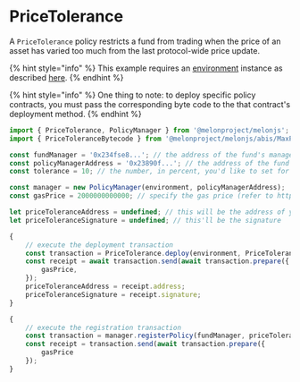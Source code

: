 # PriceTolerance

A `PriceTolerance` policy restricts a fund from trading when the price of an asset has varied too much from the last protocol-wide price update. 

{% hint style="info" %}
This example requires an [environment](../../building-blocks/environment/) instance as described [here](../../building-blocks/environment/).
{% endhint %}

{% hint style="info" %}
One thing to note: to deploy specific policy contracts, you must pass the corresponding byte code to the that contract's deployment method. 
{% endhint %}

```javascript
import { PriceTolerance, PolicyManager } from '@melonproject/melonjs';
import { PriceToleranceBytecode } from '@melonproject/melonjs/abis/MaxPositions.bin';

const fundManager = '0x234fse8...'; // the address of the fund's manager 
const policyManagerAddress = '0x23890f...'; // the address of the fund's PolicyManger contract
const tolerance = 10; // the number, in percent, you'd like to set for priceTolerance

const manager = new PolicyManager(environment, policyManagerAddress);
const gasPrice = 2000000000000; // specify the gas price (refer to http://ethgasstation.info/).

let priceToleranceAddress = undefined; // this will be the address of your newly-deployed max positions contract
let priceToleranceSignature = undefined; // this'll be the signature

{
    // execute the deployment transaction
    const transaction = PriceTolerance.deploy(environment, PriceToleranceByteCode, fundManager, tolerance);
    const receipt = await transaction.send(await transaction.prepare({
        gasPrice,
    });
    priceToleranceAddress = receipt.address;
    priceToleranceSignature = receipt.signature;    
}

{
    // execute the registration transaction
    const transaction = manager.registerPolicy(fundManager, priceToleranceSignature, priceToleranceAddress)
    const receipt = transaction.send(await transaction.prepare({
        gasPrice
    });
}
```



